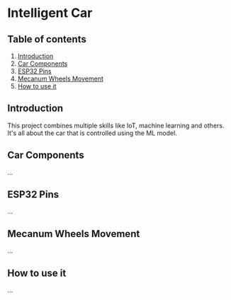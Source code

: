 # Intelligent Car

## Table of contents
1. [Introduction](#introduction)
2. [Car Components](#car-components)
3. [ESP32 Pins](#esp32-pins)
4. [Mecanum Wheels Movement](#mecanum-wheels-movement)
6. [How to use it](#how-to-use-it)
   
## Introduction <a name="introduction"></a>
This project combines multiple skills like IoT, machine learning and others. It's all about the car that is controlled using the ML model.  

## Car Components <a name="car-components"></a>
...

## ESP32 Pins <a name="esp32-pins"></a>
...

## Mecanum Wheels Movement <a name="mecanum-wheels-movement"></a>
...

## How to use it <a name="how-to-use-it"></a>
...
